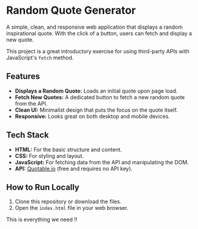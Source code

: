 # Random Quote Generator

A simple, clean, and responsive web application that displays a random inspirational quote. With the click of a button, users can fetch and display a new quote.

This project is a great introductory exercise for using third-party APIs with JavaScript's `fetch` method.

## Features

-   **Displays a Random Quote:** Loads an initial quote upon page load.
-   **Fetch New Quotes:** A dedicated button to fetch a new random quote from the API.
-   **Clean UI:** Minimalist design that puts the focus on the quote itself.
-   **Responsive:** Looks great on both desktop and mobile devices.

## Tech Stack

-   **HTML:** For the basic structure and content.
-   **CSS:** For styling and layout.
-   **JavaScript:** For fetching data from the API and manipulating the DOM.
-   **API:** [Quotable.io](https://github.com/lukePeavey/quotable) (free and requires no API key).

## How to Run Locally

1.  Clone this repository or download the files.
2.  Open the `index.html` file in your web browser.

This is everything we need !!